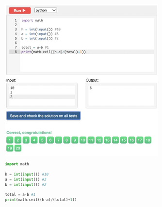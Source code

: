![Solution](https://github.com/KaiFig/unit-1/blob/main/Snakify/Lesson%202/Snail.jpg)

```.py
import math

h = int(input()) #10
a = int(input()) #3
b = int(input()) #2

total = a-b #1
print(math.ceil((h-a)/(total)+1))
